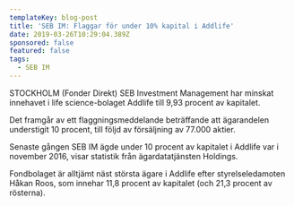 ```yaml
---
templateKey: blog-post
title: 'SEB IM: Flaggar för under 10% kapital i Addlife'
date: 2019-03-26T10:29:04.389Z
sponsored: false
featured: false
tags:
  - SEB IM
---
```

STOCKHOLM (Fonder Direkt) SEB Investment Management har minskat innehavet i life science-bolaget Addlife till 9,93 procent av kapitalet.

Det framgår av ett flaggningsmeddelande beträffande att ägarandelen understigit 10 procent, till följd av försäljning av 77.000 aktier.

Senaste gången SEB IM ägde under 10 procent av kapitalet i Addlife var i november 2016, visar statistik från ägardatatjänsten Holdings.

Fondbolaget är alltjämt näst största ägare i Addlife efter styrelseledamoten Håkan Roos, som innehar 11,8 procent av kapitalet (och 21,3 procent av rösterna).
